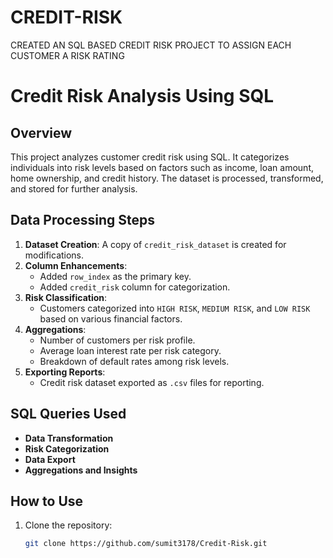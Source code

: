# CREDIT-RISK
CREATED AN SQL BASED CREDIT RISK PROJECT TO ASSIGN EACH CUSTOMER A RISK RATING 

# Credit Risk Analysis Using SQL

## Overview
This project analyzes customer credit risk using SQL. It categorizes individuals into risk levels based on factors such as income, loan amount, home ownership, and credit history. The dataset is processed, transformed, and stored for further analysis.

## Data Processing Steps
1. **Dataset Creation**: A copy of `credit_risk_dataset` is created for modifications.
2. **Column Enhancements**:
   - Added `row_index` as the primary key.
   - Added `credit_risk` column for categorization.
3. **Risk Classification**:
   - Customers categorized into `HIGH RISK`, `MEDIUM RISK`, and `LOW RISK` based on various financial factors.
4. **Aggregations**:
   - Number of customers per risk profile.
   - Average loan interest rate per risk category.
   - Breakdown of default rates among risk levels.
5. **Exporting Reports**:
   - Credit risk dataset exported as `.csv` files for reporting.

## SQL Queries Used
- **Data Transformation**
- **Risk Categorization**
- **Data Export**
- **Aggregations and Insights**

## How to Use
1. Clone the repository:
   ```sh
   git clone https://github.com/sumit3178/Credit-Risk.git
